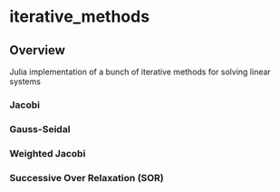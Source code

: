 # iterative_methods

## Overview
Julia implementation of a bunch of iterative methods for solving linear systems

### Jacobi
  
### Gauss-Seidal
   
### Weighted Jacobi
  
### Successive Over Relaxation (SOR)
    
